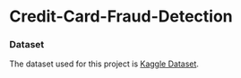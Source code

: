 # Credit-Card-Fraud-Detection

### Dataset

The dataset used for this project is [Kaggle Dataset](https://www.kaggle.com/mlg-ulb/creditcardfraud).

